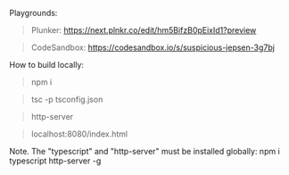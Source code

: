 Playgrounds:

> Plunker: https://next.plnkr.co/edit/hm5BifzB0pEixId1?preview

> CodeSandbox: https://codesandbox.io/s/suspicious-jepsen-3g7bj

How to build locally:

> npm i

> tsc -p tsconfig.json

> http-server

> localhost:8080/index.html

Note. The "typescript" and "http-server" must be installed globally: npm i typescript http-server -g

